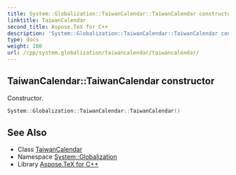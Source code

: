 ```yaml
---
title: System::Globalization::TaiwanCalendar::TaiwanCalendar constructor
linktitle: TaiwanCalendar
second_title: Aspose.TeX for C++
description: 'System::Globalization::TaiwanCalendar::TaiwanCalendar constructor. Constructor in C++.'
type: docs
weight: 100
url: /cpp/system.globalization/taiwancalendar/taiwancalendar/
---
```

## TaiwanCalendar::TaiwanCalendar constructor


Constructor.

```cpp
System::Globalization::TaiwanCalendar::TaiwanCalendar()
```

## See Also

* Class [TaiwanCalendar](../)
* Namespace [System::Globalization](../../)
* Library [Aspose.TeX for C++](../../../)
